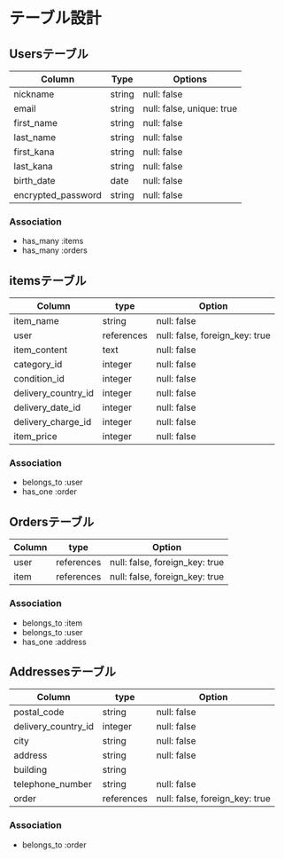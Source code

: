 # テーブル設計

## Usersテーブル

| Column                   | Type    | Options                    |
| ------------------------ | ------- | -------------------------- |
| nickname                 | string  | null: false                |
| email                    | string  | null: false, unique: true  |
| first_name               | string  | null: false                |漢字
| last_name                | string  | null: false                |漢字
| first_kana               | string  | null: false                |カナ
| last_kana                | string  | null: false                |カナ
| birth_date               | date    | null: false                |
| encrypted_password       | string  | null: false                |

### Association
- has_many :items
- has_many :orders


## itemsテーブル

| Column             | type        | Option                         |
| ------------------ | ----------- | -------------------------------|
| item_name          | string      | null: false                    |
| user               | references  | null: false, foreign_key: true |
| item_content       | text        | null: false                    |
| category_id        | integer     | null: false                    |
| condition_id       | integer     | null: false                    |
| delivery_country_id| integer     | null: false                    |
| delivery_date_id   | integer     | null: false                    |
| delivery_charge_id | integer     | null: false                    |
| item_price         | integer     | null: false                    |

### Association
- belongs_to :user
- has_one :order

## Ordersテーブル
| Column           | type        | Option                         |
| ---------------- | ----------- | -------------------------------|
| user             | references  | null: false, foreign_key: true |
| item             | references  | null: false, foreign_key: true |
### Association
- belongs_to :item
- belongs_to :user
- has_one :address



## Addressesテーブル

| Column              | type        | Option                         |
| ------------------- | ----------- | -------------------------------|
| postal_code         | string      | null: false                    |
| delivery_country_id | integer     | null: false                    |
| city                | string      | null: false                    |
| address             | string      | null: false                    |
| building            | string      |                                |
| telephone_number    | string      | null: false                    |
| order               | references  | null: false, foreign_key: true |


### Association
- belongs_to :order